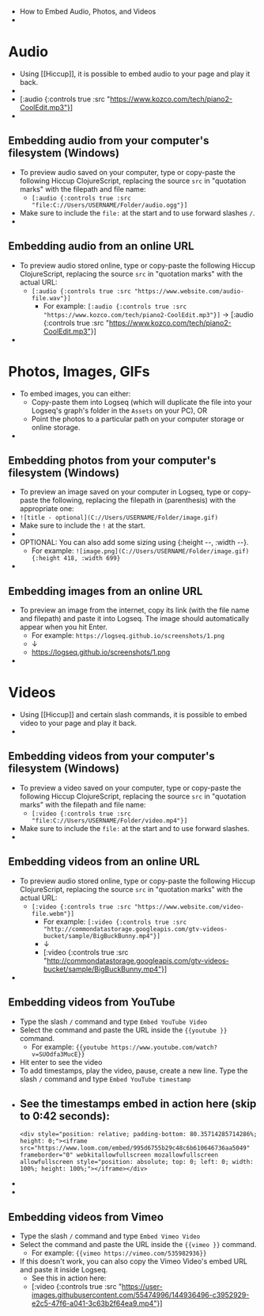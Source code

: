 - How to Embed Audio, Photos, and Videos
- 
# Audio
- Using [[Hiccup]], it is possible to embed audio to your page and play it back.
-
- [:audio {:controls true :src "https://www.kozco.com/tech/piano2-CoolEdit.mp3"}]
-
## Embedding audio from your computer's filesystem (Windows)
- To preview audio saved on your computer, type or copy-paste the following Hiccup ClojureScript, replacing the source `src` in "quotation marks" with the filepath and file name:
	- `[:audio {:controls true :src "file:C://Users/USERNAME/Folder/audio.ogg"}]`
- Make sure to include the `file:` at the start and to use forward slashes `/`.
-
## Embedding audio from an online URL
- To preview audio stored online, type or copy-paste the following Hiccup ClojureScript, replacing the source `src` in "quotation marks" with the actual URL:
	- `[:audio {:controls true :src "https://www.website.com/audio-file.wav"}]`
		- For example: `[:audio {:controls true :src "https://www.kozco.com/tech/piano2-CoolEdit.mp3"}]` -> [:audio {:controls true :src "https://www.kozco.com/tech/piano2-CoolEdit.mp3"}]
-
# Photos, Images, GIFs
- To embed images, you can either:
	- Copy-paste them into Logseq (which will duplicate the file into your Logseq's graph's folder in the `Assets` on your PC), OR
	- Point the photos to a particular path on your computer storage or online storage.
-
## Embedding photos from your computer's filesystem (Windows)
- To preview an image saved on your computer in Logseq, type or copy-paste the following, replacing the filepath in (parenthesis) with the appropriate one:
- `![title - optional](C://Users/USERNAME/Folder/image.gif)`
- Make sure to include the `!` at the start.
-
- OPTIONAL: You can also add some sizing using {:height --, :width --}.
	- For example: `![image.png](C://Users/USERNAME/Folder/image.gif){:height 418, :width 699}`
-
## Embedding images from an online URL
- To preview an image from the internet, copy its link (with the file name and filepath) and paste it into Logseq. The image should automatically appear when you hit Enter.
	- For example: `https://logseq.github.io/screenshots/1.png`
	- ↓
	- https://logseq.github.io/screenshots/1.png
-
# Videos
- Using [[Hiccup]] and certain slash commands, it is possible to embed video to your page and play it back.
-
## Embedding videos from your computer's filesystem (Windows)
- To preview a video saved on your computer, type or copy-paste the following Hiccup ClojureScript, replacing the source `src` in "quotation marks" with the filepath and file name:
	- `[:video {:controls true :src "file:C://Users/USERNAME/Folder/video.mp4"}]`
- Make sure to include the `file:` at the start and to use forward slashes.
-
## Embedding videos from an online URL
- To preview audio stored online, type or copy-paste the following Hiccup ClojureScript, replacing the source `src` in "quotation marks" with the actual URL:
	- `[:video {:controls true :src "https://www.website.com/video-file.webm"}]`
		- For example: `[:video {:controls true :src "http://commondatastorage.googleapis.com/gtv-videos-bucket/sample/BigBuckBunny.mp4"}]`
		- ↓
		- [:video {:controls true :src "http://commondatastorage.googleapis.com/gtv-videos-bucket/sample/BigBuckBunny.mp4"}]
-
## Embedding videos from YouTube
- Type the slash `/` command and type `Embed YouTube Video`
- Select the command and paste the URL inside the `{{youtube }}` command.
	- For example: `{{youtube https://www.youtube.com/watch?v=SUOdfa3MucE}}`
- Hit enter to see the video
- To add timestamps, play the video, pause, create a new line. Type the slash `/` command and type `Embed YouTube timestamp`
- See the timestamps embed in action here (skip to 0:42 seconds):
	-
	  <div style="position: relative; padding-bottom: 80.35714285714286%; height: 0;"><iframe src="https://www.loom.com/embed/995d6755b29c48c6b610646736aa5049" frameborder="0" webkitallowfullscreen mozallowfullscreen allowfullscreen style="position: absolute; top: 0; left: 0; width: 100%; height: 100%;"></iframe></div>
-
-
## Embedding videos from Vimeo
- Type the slash `/` command and type `Embed Vimeo Video`
- Select the command and paste the URL inside the `{{vimeo }}` command.
	- For example: `{{vimeo https://vimeo.com/535982936}}`
- If this doesn't work, you can also copy the Vimeo Video's embed URL and paste it inside Logseq.
	- See this in action here:
	- [:video {:controls true :src "https://user-images.githubusercontent.com/55474996/144936496-c3952929-e2c5-47f6-a041-3c63b2f64ea9.mp4"}]
